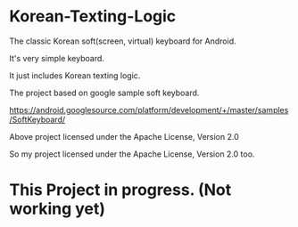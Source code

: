 # Korean-Texting-Logic
The classic Korean soft(screen, virtual) keyboard for Android.

It's very simple keyboard.

It just includes Korean texting logic. 

The project based on google sample soft keyboard.

https://android.googlesource.com/platform/development/+/master/samples/SoftKeyboard/

Above project licensed under the Apache License, Version 2.0

So my project licensed under the Apache License, Version 2.0 too. 

# This Project in progress. (Not working yet)
